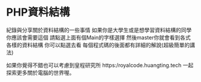 # PHP資料結構
紀錄與分享關於資料結構的一些事情 如果你是大學生或是想學習資料結構的同學 你應該會需要這個
請點選上面有個Main的字樣選擇 然後master你就會看到各式各樣的資料結構 你可以點選去看 每個程式碼的後面都有詳細的解說(超級簡單的講法)

如果你覺得不錯也可以考慮到皇程研究所 https:/royalcode.huangting.tech 一起探索更多關於電腦的世界喔。
